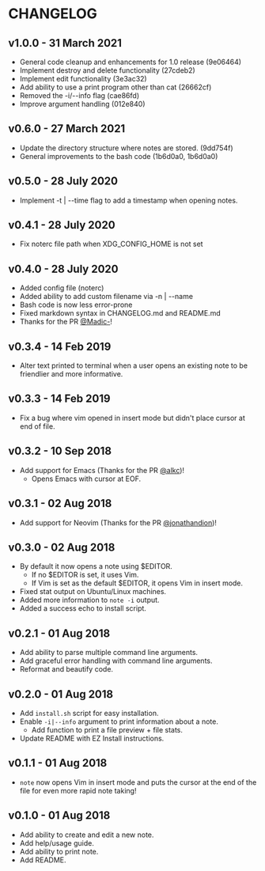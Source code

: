 # CHANGELOG

## v1.0.0 - 31 March 2021
- General code cleanup and enhancements for 1.0 release (9e06464)
- Implement destroy and delete functionality (27cdeb2)
- Implement edit functionality (3e3ac32)
- Add ability to use a print program other than cat (26662cf)
- Removed the -i/--info flag (cae86fd)
- Improve argument handling (012e840)

## v0.6.0 - 27 March 2021
- Update the directory structure where notes are stored. (9dd754f)
- General improvements to the bash code (1b6d0a0, 1b6d0a0)

## v0.5.0 - 28 July 2020
- Implement -t | --time flag to add a timestamp when opening notes.

## v0.4.1 - 28 July 2020
- Fix noterc file path when XDG_CONFIG_HOME is not set

## v0.4.0 - 28 July 2020

- Added config file (noterc)
- Added ability to add custom filename via -n | --name
- Bash code is now less error-prone
- Fixed markdown syntax in CHANGELOG.md and README.md
- Thanks for the PR [@Madic-](https://github.com/Madic-)!

## v0.3.4 - 14 Feb 2019

- Alter text printed to terminal when a user opens an existing note to be friendlier
and more informative.

## v0.3.3 - 14 Feb 2019

- Fix a bug where vim opened in insert mode but didn't place cursor at end of file.

## v0.3.2 - 10 Sep 2018

- Add support for Emacs (Thanks for the PR [@alkc](https://github.com/alkc))!
  - Opens Emacs with cursor at EOF.

## v0.3.1 - 02 Aug 2018

- Add support for Neovim (Thanks for the PR [@jonathandion](https://github.com/jonathandion))!

## v0.3.0 - 02 Aug 2018

- By default it now opens a note using $EDITOR.
  - If no $EDITOR is set, it uses Vim.
  - If Vim is set as the default $EDITOR, it opens Vim in insert mode.
- Fixed stat output on Ubuntu/Linux machines.
- Added more information to `note -i` output.
- Added a success echo to install script.

## v0.2.1 - 01 Aug 2018

- Add ability to parse multiple command line arguments.
- Add graceful error handling with command line arguments.
- Reformat and beautify code.

## v0.2.0 - 01 Aug 2018

- Add `install.sh` script for easy installation.
- Enable `-i|--info` argument to print information about a note.
  - Add function to print a file preview + file stats.
- Update README with EZ Install instructions.

## v0.1.1 - 01 Aug 2018

- `note` now opens Vim in insert mode and puts the cursor at the end of the file
for even more rapid note taking!


## v0.1.0 - 01 Aug 2018

- Add ability to create and edit a new note.
- Add help/usage guide.
- Add ability to print note.
- Add README.

